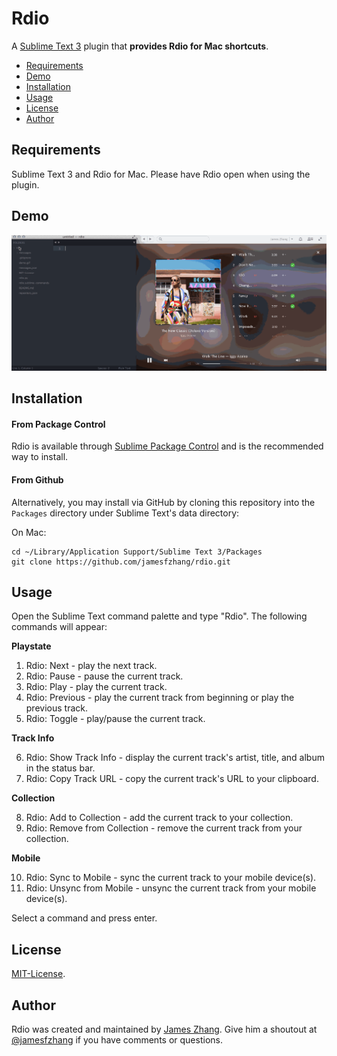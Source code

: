 Rdio
===============
A [Sublime Text 3](http://www.sublimetext.com/) plugin that **provides Rdio for Mac shortcuts**.

- [Requirements](#requirements)
- [Demo](#demo)
- [Installation](#installation)
- [Usage](#usage)
- [License](#license)
- [Author](#author)

Requirements
-------
Sublime Text 3 and Rdio for Mac. Please have Rdio open when using the plugin.

Demo
-------
![Image](https://github.com/jamesfzhang/rdio/blob/master/demo.gif?raw=true)

Installation
-------
#### From Package Control
Rdio is available through [Sublime Package Control](https://sublime.wbond.net/packages/rdio)
and is the recommended way to install.

#### From Github
Alternatively, you may install via GitHub by cloning this repository into the `Packages`
directory under Sublime Text's data directory:

On Mac:

```
cd ~/Library/Application Support/Sublime Text 3/Packages
git clone https://github.com/jamesfzhang/rdio.git
```

Usage
-------
Open the Sublime Text command palette and type "Rdio". The following commands will appear:

**Playstate**

1. Rdio: Next - play the next track.
2. Rdio: Pause - pause the current track.
3. Rdio: Play - play the current track.
4. Rdio: Previous - play the current track from beginning or play the previous track.
5. Rdio: Toggle - play/pause the current track.

**Track Info**

6. Rdio: Show Track Info - display the current track's artist, title, and album in the status bar.
7. Rdio: Copy Track URL - copy the current track's URL to your clipboard.

**Collection**

8. Rdio: Add to Collection - add the current track to your collection.
9. Rdio: Remove from Collection - remove the current track from your collection.

**Mobile**

10. Rdio: Sync to Mobile - sync the current track to your mobile device(s).
11. Rdio: Unsync from Mobile - unsync the current track from your mobile device(s).

Select a command and press enter.

License
-------
[MIT-License](https://raw.github.com/jamesfzhang/rdio/master/MIT-License).

Author
-------
Rdio was created and maintained by [James Zhang](http://jzhang.io).
Give him a shoutout at [@jamesfzhang](https://twitter.com/jamesfzhang)
if you have comments or questions.
